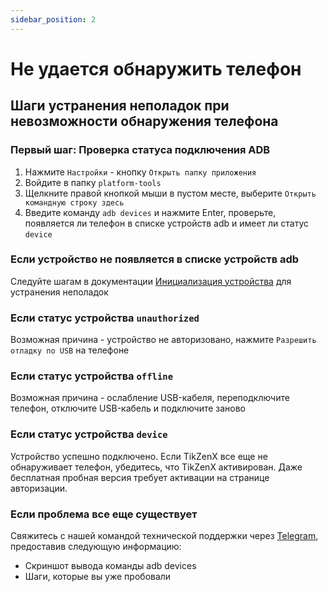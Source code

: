 ```yaml
---
sidebar_position: 2
---
```


# Не удается обнаружить телефон

## Шаги устранения неполадок при невозможности обнаружения телефона

### Первый шаг: Проверка статуса подключения ADB

1. Нажмите `Настройки` - кнопку `Открыть папку приложения`
2. Войдите в папку `platform-tools`
3. Щелкните правой кнопкой мыши в пустом месте, выберите `Открыть командную строку здесь`
4. Введите команду `adb devices` и нажмите Enter, проверьте, появляется ли телефон в списке устройств adb и имеет ли статус `device`

### Если устройство не появляется в списке устройств adb

Следуйте шагам в документации [Инициализация устройства](../tutorial-basics/2.init-device.md) для устранения неполадок

### Если статус устройства `unauthorized`

Возможная причина - устройство не авторизовано, нажмите `Разрешить отладку по USB` на телефоне

### Если статус устройства `offline`

Возможная причина - ослабление USB-кабеля, переподключите телефон, отключите USB-кабель и подключите заново

### Если статус устройства `device`

Устройство успешно подключено. Если TikZenX все еще не обнаруживает телефон, убедитесь, что TikZenX активирован. Даже бесплатная пробная версия требует активации на странице авторизации.

### Если проблема все еще существует

Свяжитесь с нашей командой технической поддержки через [Telegram](https://t.me/fayelsyahmi), предоставив следующую информацию:

- Скриншот вывода команды adb devices
- Шаги, которые вы уже пробовали
